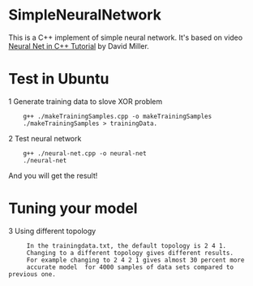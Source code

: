 # SimpleNeuralNetwork
This is a C++ implement of simple neural network. It's based on video [Neural Net in C++ Tutorial](https://vimeo.com/19569529) by David Miller.
# Test in Ubuntu
1 Generate training data to slove XOR problem
```
    g++ ./makeTrainingSamples.cpp -o makeTrainingSamples
    ./makeTrainingSamples > trainingData.
```
2 Test neural network
```
    g++ ./neural-net.cpp -o neural-net
    ./neural-net
```
And you will get the result!
# Tuning your model
3 Using different topology 
```
     In the trainingdata.txt, the default topology is 2 4 1.
     Changing to a different topology gives different results. 
     For example changing to 2 4 2 1 gives almost 30 percent more
     accurate model  for 4000 samples of data sets compared to previous one.
```
